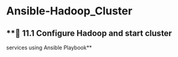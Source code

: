 # Ansible-Hadoop_Cluster

## **🔰 11.1 Configure Hadoop and start cluster
services using Ansible Playbook**
